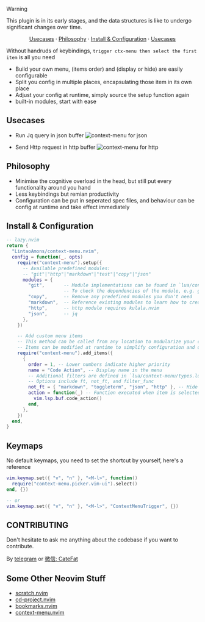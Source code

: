 > [!WARNING]
>
> This plugin is in its early stages, and the data structures is like to undergo significant changes over time.

<p align="center">
  <a href="https://github.com/LintaoAmons/context-menu.nvim?tab=readme-ov-file#usecases">Usecases</a>
  ·
  <a href="https://github.com/LintaoAmons/context-menu.nvim?tab=readme-ov-file#philosophy">Philosophy</a>
  ·
  <a href="https://github.com/LintaoAmons/context-menu.nvim?tab=readme-ov-file#install--configuration">Install & Configuration</a>
  ·
  <a href="https://github.com/LintaoAmons/context-menu.nvim?tab=readme-ov-file#usecases">Usecases</a>
</p>

Without handruds of keybindings, `trigger ctx-menu then select the first item` is all you need

- Build your own menu, (items order) and (display or hide) are easily configurable
- Split you config in multiple places, encapsulating those item in its own place
- Adjust your config at runtime, simply source the setup function again
- built-in modules, start with ease

## Usecases

- Run Jq query in json buffer
  ![context-menu for json](https://github.com/user-attachments/assets/6854fe18-d6c5-4c1a-848a-af6cb33dab27)

- Send Http request in http buffer
![context-menu for http](https://github.com/user-attachments/assets/6d6d60e4-fc6f-4366-bbad-5aacdcc02a91)

## Philosophy

- Minimise the cognitive overload in the head, but still put every functionality around you hand
- Less keybindings but remian productivity
- Configuration can be put in seperated spec files, and behaviour can be config at runtime and take effect immediately

## Install & Configuration

```lua
-- lazy.nvim
return {
  "LintaoAmons/context-menu.nvim",
  config = function(_, opts)
    require("context-menu").setup({
      -- Available predefined modules:
      -- "git"|"http"|"markdown"|"test"|"copy"|"json"
      modules = {
        "git",       -- Module implementations can be found in `lua/context-menu/modules`
                     -- To check the dependencies of the module, e.g. git module requires VGit.nvim
        "copy",      -- Remove any predefined modules you don't need
        "markdown",  -- Reference existing modules to learn how to create your own
        "http",      -- http module requires kulala.nvim
        "json",      -- jq
      },
    })

    -- Add custom menu items
    -- This method can be called from any location to modularize your configuration
    -- Items can be modified at runtime to simplify configuration and debugging
    require("context-menu").add_items({
      {
        order = 1, -- Lower numbers indicate higher priority
        name = "Code Action", -- Display name in the menu
        -- Additional filters are defined in `lua/context-menu/types.lua`
        -- Options include ft, not_ft, and filter_func
        not_ft = { "markdown", "toggleterm", "json", "http" }, -- Hide item for specified filetypes
        action = function(_) -- Function executed when item is selected
          vim.lsp.buf.code_action()
        end,
      },
    })
  end,
}
```

## Keymaps

No default keymaps, you need to set the shortcut by yourself, here's a reference

```lua
vim.keymap.set({ "v", "n" }, "<M-l>", function()
  require("context-menu.picker.vim-ui").select()
end, {})

-- or
vim.keymap.set({ "v", "n" }, "<M-l>", "ContextMenuTrigger", {})
```

## CONTRIBUTING

Don't hesitate to ask me anything about the codebase if you want to contribute.

By [telegram](https://t.me/+ssgpiHyY9580ZWFl) or [微信: CateFat](https://lintao-index.pages.dev/assets/images/wechat-437d6c12efa9f89bab63c7fe07ce1927.png)

## Some Other Neovim Stuff

- [scratch.nvim](https://github.com/LintaoAmons/scratch.nvim)
- [cd-project.nvim](https://github.com/LintaoAmons/cd-project.nvim)
- [bookmarks.nvim](https://github.com/LintaoAmons/bookmarks.nvim)
- [context-menu.nvim](https://github.com/LintaoAmons/context-menu.nvim)
